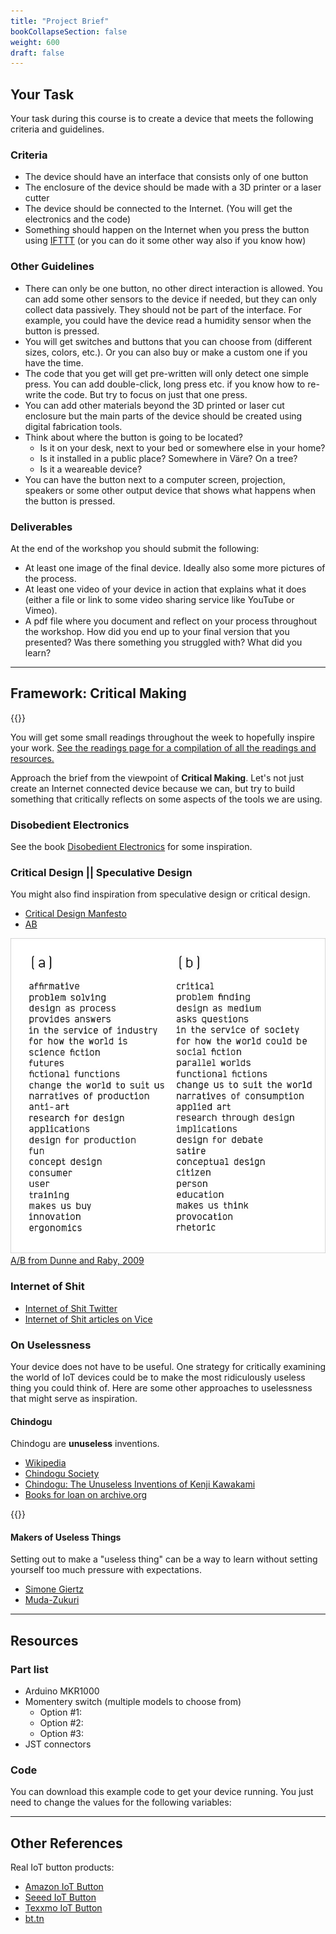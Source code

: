 ```yaml
---
title: "Project Brief"
bookCollapseSection: false
weight: 600
draft: false
---
```


## Your Task

Your task during this course is to create a device that meets the following criteria and guidelines.

### Criteria

- The device should have an interface that consists only of one button
- The enclosure of the device should be made with a 3D printer or a laser cutter
- The device should be connected to the Internet. (You will get the electronics and the code)
- Something should happen on the Internet when you press the button using [IFTTT](https://ifttt.com/join?referral_code=erwiuxfE6WRNosBe7ueSl6FDLHdoiYV2) (or you can do it some other way also if you know how)

### Other Guidelines

- There can only be one button, no other direct interaction is allowed. You can add some other sensors to the device if needed, but they can only collect data passively. They should not be part of the interface. For example, you could have the device read a humidity sensor when the button is pressed.
- You will get switches and buttons that you can choose from (different sizes, colors, etc.). Or you can also buy or make a custom one if you have the time.
- The code that you get will get pre-written will only detect one simple press. You can add double-click, long press etc. if you know how to re-write the code. But try to focus on just that one press.
- You can add other materials beyond the 3D printed or laser cut enclosure but the main parts of the device should be created using digital fabrication tools.
- Think about where the button is going to be located?
    - Is it on your desk, next to your bed or somewhere else in your home?
    - Is it installed in a public place? Somewhere in Väre? On a tree?
    - Is it a weareable device?
- You can have the button next to a computer screen, projection, speakers or some other output device that shows what happens when the button is pressed.

### Deliverables

At the end of the workshop you should submit the following:

- At least one image of the final device. Ideally also some more pictures of the process.
- At least one video of your device in action that explains what it does (either a file or link to some video sharing service like YouTube or Vimeo).
- A pdf file where you document and reflect on your process throughout the workshop. How did you end up to your final version that you presented? Was there something you struggled with? What did you learn?

---

## Framework: Critical Making

{{<youtube B8C5sjjhsso>}}

You will get some small readings throughout the week to hopefully inspire your work. [See the readings page for a compilation of all the readings and resources.](../reading-list/)

Approach the brief from the viewpoint of **Critical Making**. Let's not just create an Internet connected device because we can, but try to build something that critically reflects on some aspects of the tools we are using.

### Disobedient Electronics

See the book [Disobedient Electronics](http://www.disobedientelectronics.com/) for some inspiration.

### Critical Design || Speculative Design

You might also find inspiration from speculative design or critical design.

- [Critical Design Manfesto](https://designmanifestos.org/dunne-raby-manifesto-39/)
- [AB](http://dunneandraby.co.uk/content/projects/476/0)

![A/B](./img/ab.jpg)
[A/B from Dunne and Raby, 2009](http://dunneandraby.co.uk/content/projects/476/0)

### Internet of Shit

- [Internet of Shit Twitter](https://twitter.com/internetofshit?lang=en)
- [Internet of Shit articles on Vice](https://www.vice.com/en/topic/internet-of-shit)

### On Uselessness

Your device does not have to be useful. One strategy for critically examining the world of IoT devices could be to make the most ridiculously useless thing you could think of. Here are some other approaches to uselessness that might serve as inspiration.

#### Chindogu

Chindogu are **unuseless** inventions.

- [Wikipedia](https://en.wikipedia.org/wiki/Chind%C5%8Dgu)
- [Chindogu Society](http://chindogu.com/ics/)
- [Chindogu: The Unuseless Inventions of Kenji Kawakami](https://www.tofugu.com/japan/chindogu-japanese-inventions/)
- [Books for loan on archive.org ](https://archive.org/search.php?query=creator%3A%22Kawakami%2C+Kenji%22)

{{<youtube i_r6uZBQulo>}}

#### Makers of Useless Things

Setting out to make a "useless thing" can be a way to learn without setting yourself too much pressure with expectations.

- [Simone Giertz](https://www.youtube.com/c/simonegiertz)
- [Muda-Zukuri](https://www.youtube.com/c/mudadukuri/about)

---

## Resources

### Part list

- Arduino MKR1000
- Momentery switch (multiple models to choose from)
    - Option #1:
    - Option #2:
    - Option #3:
- JST connectors

### Code

You can download this example code to get your device running. You just need to change the values for the following variables:

---

## Other References

Real IoT button products:

- [Amazon IoT Button](https://aws.amazon.com/iotbutton/)
- [Seeed IoT Button](https://www.seeedstudio.com/Seeed-IoT-Button-for-AWS-p-4527.html)
- [Texxmo IoT Button](https://www.texxmo.info/iot-buttons/)
- [bt.tn](https://bt.tn/)
